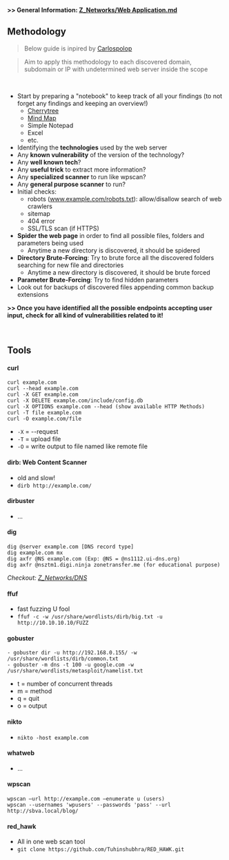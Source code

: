 **>> General Information: [Z_Networks/Web Application.md](https://github.com/p-arrow/Red-Blue-Guide/blob/main/Z_Networks/Web%20Application.md)**

## Methodology 

> Below guide is inpired by [Carlospolop](https://github.com/carlospolop/hacktricks/tree/master/pentesting)

> Aim to apply this methodology to each discovered domain, subdomain or IP with undetermined web server inside the scope

<br />

- Start by preparing a "notebook" to keep track of all your findings (to not forget any findings and keeping an overview!)
   - [Cherrytree](https://github.com/giuspen/cherrytree)
   - [Mind Map](https://www.xmind.net/)
   - Simple Notepad
   - Excel
   - etc. 
- Identifying the **technologies** used by the web server
- Any **known vulnerability** of the version of the technology?
- Any **well known tech**?
- Any **useful trick** to extract more information?
- Any **specialized scanner** to run like wpscan?
- Any **general purpose scanner** to run? 
- Initial checks:
   - robots (www.example.com/robots.txt): allow/disallow search of web crawlers
   - sitemap
   - 404 error
   - SSL/TLS scan (if HTTPS)
- **Spider the web page** in order to find all possible files, folders and parameters being used
   - Anytime a new directory is discovered, it should be spidered
- **Directory Brute-Forcing**: Try to brute force all the discovered folders searching for new file and directories 
   - Anytime a new directory is discovered, it should be brute forced
- **Parameter Brute-Forcing**: Try to find hidden parameters
- Look out for backups of discovered files appending common backup extensions

**>> Once you have identified all the possible endpoints accepting user input, check for all kind of vulnerabilities related to it!**

<br />

## Tools

#### curl
```
curl example.com
curl --head example.com
curl -X GET example.com 
curl -X DELETE example.com/include/config.db
curl -X OPTIONS example.com --head (show available HTTP Methods)
curl -T file example.com 
curl -O example.com/file 
```
- `-X` = --request
- `-T` = upload file
- `-O` = write output to file named like remote file

#### dirb: Web Content Scanner
- old and slow!
- `dirb http://example.com/`

#### dirbuster
- ...

#### dig
```
dig @server example.com [DNS record type]
dig example.com mx
dig axfr @NS example.com (Exp: @NS = @ns1112.ui-dns.org)
dig axfr @nsztm1.digi.ninja zonetransfer.me (for educational purpose)
```

*Checkout: [Z_Networks/DNS](https://github.com/p-arrow/Red-Blue-Guide/blob/main/Z_Networks/DNS.md)*

#### ffuf
- fast fuzzing U fool
- `ffuf -c -w /usr/share/wordlists/dirb/big.txt -u http://10.10.10.10/FUZZ`

#### gobuster
```
- gobuster dir -u http://192.168.0.155/ -w /usr/share/wordlists/dirb/common.txt
- gobuster -m dns -t 100 -u google.com -w /usr/share/wordlists/metasploit/namelist.txt
```
- t = number of concurrent threads
- m = method
- q = quit
- o = output


#### nikto
- `nikto -host example.com`

#### whatweb
- ...

#### wpscan
```
wpscan –url http://example.com –enumerate u (users)
wpscan --usernames 'wpusers' --passwords 'pass' --url http://sbva.local/blog/
```

#### red_hawk
- All in one web scan tool
- `git clone https://github.com/Tuhinshubhra/RED_HAWK.git`
